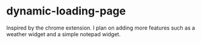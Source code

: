 # dynamic-loading-page


Inspired by the chrome extension. I plan on adding more features such as a weather widget and a simple notepad widget.
